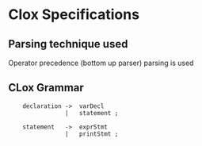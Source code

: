 # Clox Specifications

## Parsing technique used
Operator precedence (bottom up parser) parsing is used

## CLox Grammar
```
    declaration ->  varDecl
                |   statement ;
                
    statement   ->  exprStmt
                |   printStmt ;
```
